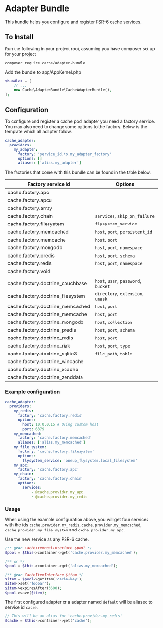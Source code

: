 # Adapter Bundle

This bundle helps you configure and register PSR-6 cache services. 

## To Install

Run the following in your project root, assuming you have composer set up for your project

```sh
composer require cache/adapter-bundle
```

Add the bundle to app/AppKernel.php

```php
$bundles = [
    // ...
    new Cache\AdapterBundle\CacheAdapterBundle(),
];
```

## Configuration

To configure and register a cache pool adapter you need a factory service. You may also need to change some options to 
the factory. Below is the template which all adapter follow. 

```yaml
cache_adapter:
  providers:
    my_adapter:
      factory: 'service_id.to.my_adapter_factory'
      options: []
      aliases: ['alias.my_adapter']
```

The factories that come with this bundle can be found in the table below. 

| Factory service id | Options | 
| ------------------ | ------- |
| cache.factory.apc |  |
| cache.factory.apcu |  |
| cache.factory.array |  |
| cache.factory.chain | `services`, `skip_on_failure` |
| cache.factory.filesystem | `flysystem_service` |
| cache.factory.memcached | `host`, `port`, `persistent_id` |
| cache.factory.memcache | `host`, `port` |
| cache.factory.mongodb | `host`, `port`, `namespace` |
| cache.factory.predis | `host`, `port`, `schema` |
| cache.factory.redis | `host`, `port`, `namespace` |
| cache.factory.void |  |
| | |
| cache.factory.doctrine_couchbase | `host`, `user`, `password`, `bucket` |
| cache.factory.doctrine_filesystem | `directory`, `extension`, `umask` |
| cache.factory.doctrine_memcached | `host`, `port` |
| cache.factory.doctrine_memcache | `host`, `port` |
| cache.factory.doctrine_mongodb | `host`, `collection` |
| cache.factory.doctrine_predis | `host`, `port`, `schema` |
| cache.factory.doctrine_redis | `host`, `port` |
| cache.factory.doctrine_riak | `host`, `port`, `type` |
| cache.factory.doctrine_sqlite3 | `file_path`, `table` |
| cache.factory.doctrine_wincache |  |
| cache.factory.doctrine_xcache |  |
| cache.factory.doctrine_zenddata |  |


### Example configuration

```yaml
cache_adapter:
  providers:
    my_redis:
      factory: 'cache.factory.redis'
      options: 
        host: 10.0.0.15 # Using custom host
        port: 6379
    my_memcached:
      factory: 'cache.factory.memcached'
      aliases: ['alias.my_memcached']
    my_file_system:
      factory: 'cache.factory.filesystem'
      options:
        flysystem_service: 'oneup_flysystem.local_filesystem'
    my_apc:
      factory: 'cache.factory.apc' 
    my_chain:
      factory: 'cache.factory.chain'
      options:
        services:
            - @cache.provider.my_apc
            - @cache.provider.my_redis
```


### Usage

When using the example configuration above, you will get four services with the ids `cache.provider.my_redis`,
 `cache.provider.my_memcached`, `cache.provider.my_file_system` and `cache.provider.my_apc`.

Use the new service as any PSR-6 cache. 
 
``` php
/** @var CacheItemPoolInterface $pool */
$pool = $this->container->get('cache.provider.my_memcached');

/** or */
$pool = $this->container->get('alias.my_memcached');

/** @var CacheItemInterface $item */
$item = $pool->getItem('cache-key');
$item->set('foobar');
$item->expiresAfter(3600);
$pool->save($item);
```

The first configured adapter or a adapter named `default` will be aliased to service id `cache`.

``` php
// This will be an alias for 'cache.provider.my_redis'
$cache = $this->container->get('cache');
```
